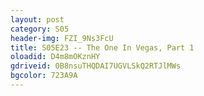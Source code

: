 ```yaml
---
layout: post 
category: S05 
header-img: FZI_9Ns3FcU 
title: S05E23 -- The One In Vegas, Part 1 
oloadid: D4m8mOKznHY 
gdriveid: 0B8nsuTHQDAI7UGVLSkQ2RTJlMWs 
bgcolor: 723A9A
--- 
```

<!--more--> 
